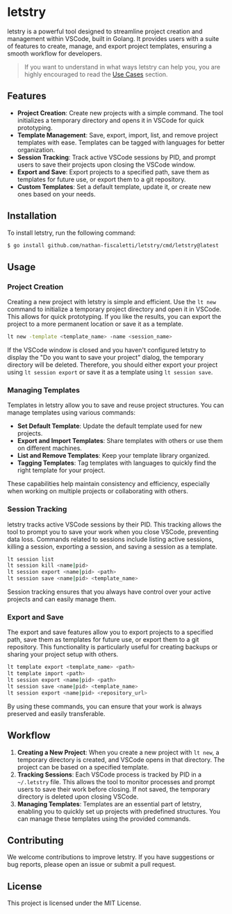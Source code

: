 # letstry

letstry is a powerful tool designed to streamline project creation and management within VSCode, built in Golang. It provides users with a suite of features to create, manage, and export project templates, ensuring a smooth workflow for developers.

> If you want to understand in what ways letstry can help you, you are highly encouraged to read the [Use Cases](./docs/use-cases.md) section.

## Features

- **Project Creation**: Create new projects with a simple command. The tool initializes a temporary directory and opens it in VSCode for quick prototyping.
- **Template Management**: Save, export, import, list, and remove project templates with ease. Templates can be tagged with languages for better organization.
- **Session Tracking**: Track active VSCode sessions by PID, and prompt users to save their projects upon closing the VSCode window.
- **Export and Save**: Export projects to a specified path, save them as templates for future use, or export them to a git repository.
- **Custom Templates**: Set a default template, update it, or create new ones based on your needs.

## Installation

To install letstry, run the following command:

```sh
$ go install github.com/nathan-fiscaletti/letstry/cmd/letstry@latest
```

## Usage

### Project Creation

Creating a new project with letstry is simple and efficient. Use the `lt new` command to initialize a temporary project directory and open it in VSCode. This allows for quick prototyping. If you like the results, you can export the project to a more permanent location or save it as a template. 

```sh
lt new -template <template_name> -name <session_name>
```

If the VSCode window is closed and you haven't configured letstry to display the "Do you want to save your project" dialog, the temporary directory will be deleted. Therefore, you should either export your project using `lt session export` or save it as a template using `lt session save`.

### Managing Templates

Templates in letstry allow you to save and reuse project structures. You can manage templates using various commands:

- **Set Default Template**: Update the default template used for new projects.
- **Export and Import Templates**: Share templates with others or use them on different machines.
- **List and Remove Templates**: Keep your template library organized.
- **Tagging Templates**: Tag templates with languages to quickly find the right template for your project.

These capabilities help maintain consistency and efficiency, especially when working on multiple projects or collaborating with others.

### Session Tracking

letstry tracks active VSCode sessions by their PID. This tracking allows the tool to prompt you to save your work when you close VSCode, preventing data loss. Commands related to sessions include listing active sessions, killing a session, exporting a session, and saving a session as a template.

```sh
lt session list
lt session kill <name|pid>
lt session export <name|pid> <path>
lt session save <name|pid> <template_name>
```

Session tracking ensures that you always have control over your active projects and can easily manage them.

### Export and Save

The export and save features allow you to export projects to a specified path, save them as templates for future use, or export them to a git repository. This functionality is particularly useful for creating backups or sharing your project setup with others.

```sh
lt template export <template_name> <path>
lt template import <path>
lt session export <name|pid> <path>
lt session save <name|pid> <template_name>
lt session export <name|pid> <repository_url>
```

By using these commands, you can ensure that your work is always preserved and easily transferable.

## Workflow

1. **Creating a New Project**: When you create a new project with `lt new`, a temporary directory is created, and VSCode opens in that directory. The project can be based on a specified template.
2. **Tracking Sessions**: Each VSCode process is tracked by PID in a `~/.letstry` file. This allows the tool to monitor processes and prompt users to save their work before closing. If not saved, the temporary directory is deleted upon closing VSCode.
3. **Managing Templates**: Templates are an essential part of letstry, enabling you to quickly set up projects with predefined structures. You can manage these templates using the provided commands.

## Contributing

We welcome contributions to improve letstry. If you have suggestions or bug reports, please open an issue or submit a pull request.

## License

This project is licensed under the MIT License.